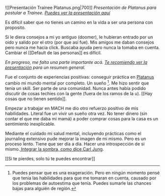 ![[Presentación Trainee Platanus.png|700]]
*Presentación de Platanus para postular a Trainee. [Puedes ver la presentación aquí](https://docs.google.com/presentation/d/1UiPcVMRNiXyKvZCWVaZLnkx6R7XtfzwY8nQ776uYOEk/edit?usp=sharing)*

Es difícil saber que no tienes un camino en la vida a ser una persona con proposito. 
 
Si le diera consejos a mi yo antiguo (doomer), le hubieran entrado por un oido y salido por el otro (por que así fue). Mis amigos me daban consejos pero nunca me hacia click. Buscaba ayuda pero nunca la tomaba en cuenta. Cambiar el [[Default de las personas]] es difícil.

*En progreso, me falta una parte importante acá. [Te recomiendo ver la presentación](https://docs.google.com/presentation/d/1UiPcVMRNiXyKvZCWVaZLnkx6R7XtfzwY8nQ776uYOEk/edit?usp=sharing) para un resumen general.*

Fue el conjunto de experiencias positivas: conseguir práctica en [Platanus](https://platan.us/) cambio mi mundo mental por completo. Un sueño [^1]. Me hizo sentir que tenia un skill. Ser parte de una comunidad. Nunca antes había podido discutir de cosas techies con la gente (fuera de los ramos de la u). [[Hay cosas que no tienen sentido]].

Empezar a trabajar en MACH me dio otro refuerzo positivo de mis habilidades. Literal fue un vivir un sueño otra vez. No tener dinero (sin contar el que me daba mi mamá) a poder comprar cosas para la casa es un sentimiento inexplicable.

Mediante el cuidado mi salud mental, incluyendo prácticas como el journaling extensivo pude mejorar la imagen de mi mismo. Pero es un proceso lento. Tiene que ser día a día. Hacer una introspección de si mismo.[ Integrar la sombra, como dice Carl Jung](https://en.wikipedia.org/wiki/Carl_Jung#Shadow). 

[[Si te pierdes, solo tú te puedes encontrar]]

[^1]:  Puedes pensar que es una exageración. Pero en ningún momento pensé que tenia las habilidades para que me tomaran en cuenta, causado por los problemas de autoestima que tenía. Puedes sumarle  las chances bajas para alguién de región.